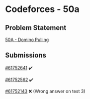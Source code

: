 # Codeforces - 50a

## Problem Statement

[50A - Domino Pulling](https://codeforces.com/problemset/problem/50/A)

## Submissions

[#61752641](https://codeforces.com/contest/50/submission/61752641) :heavy_check_mark:

[#61752562](https://codeforces.com/contest/50/submission/61752562) :heavy_check_mark:

[#61752143](https://codeforces.com/contest/50/submission/61752143) :x: (Wrong answer on test 3)
